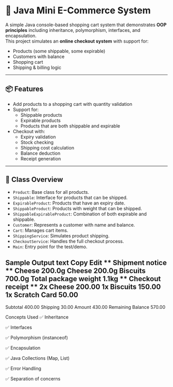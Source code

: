 # 🛒 Java Mini E-Commerce System

A simple Java console-based shopping cart system that demonstrates **OOP principles** including inheritance, polymorphism, interfaces, and encapsulation.  
This project simulates an **online checkout system** with support for:
- Products (some shippable, some expirable)
- Customers with balance
- Shopping cart
- Shipping & billing logic

---

## 📦 Features

- Add products to a shopping cart with quantity validation
- Support for:
  - Shippable products
  - Expirable products
  - Products that are both shippable and expirable
- Checkout with:
  - Expiry validation
  - Stock checking
  - Shipping cost calculation
  - Balance deduction
  - Receipt generation

---

## 🧱 Class Overview

- `Product`: Base class for all products.
- `Shippable`: Interface for products that can be shipped.
- `ExpirableProduct`: Products that have an expiry date.
- `ShippableProduct`: Products with weight that can be shipped.
- `ShippableExpirableProduct`: Combination of both expirable and shippable.
- `Customer`: Represents a customer with name and balance.
- `Cart`: Manages cart items.
- `ShippingService`: Simulates product shipping.
- `CheckoutService`: Handles the full checkout process.
- `Main`: Entry point for the test/demo.


Sample Output
text
Copy
Edit
** Shipment notice **
Cheese
200.0g
Cheese
200.0g
Biscuits
700.0g
Total package weight 1.1kg
** Checkout receipt **
2x Cheese        200.00
1x Biscuits      150.00
1x Scratch Card  50.00
----------------------
Subtotal         400.00
Shipping         30.00
Amount           430.00
Remaining Balance        570.00





 Concepts Used
✅ Inheritance

✅ Interfaces

✅ Polymorphism (instanceof)

✅ Encapsulation

✅ Java Collections (Map, List)

✅ Error Handling

✅ Separation of concerns

